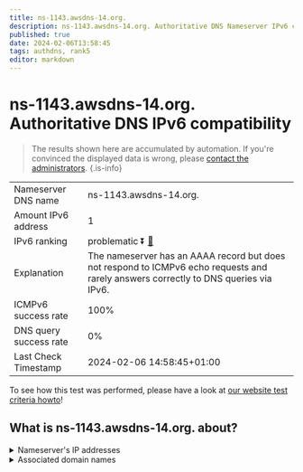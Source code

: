 ```yaml
---
title: ns-1143.awsdns-14.org.
description: ns-1143.awsdns-14.org. Authoritative DNS Nameserver IPv6 compatibility
published: true
date: 2024-02-06T13:58:45
tags: authdns, rank5
editor: markdown
---
```


# ns-1143.awsdns-14.org. Authoritative DNS IPv6 compatibility

> The results shown here are accumulated by automation. If you're convinced the displayed data is wrong, please [contact the administrators](/howto/chat). 
{.is-info}




|   |   |
| - | - |
| Nameserver DNS name | ns-1143.awsdns-14.org.
| Amount IPv6 address | 1
| IPv6 ranking | problematic :arrow_double_down: [🔗](/howto/ranking) |
| Explanation | The nameserver has an AAAA record but does not respond to ICMPv6 echo requests and rarely answers correctly to DNS queries via IPv6. |
| ICMPv6 success rate | 100%|
| DNS query success rate | 0% |
| Last Check Timestamp | 2024-02-06 14:58:45+01:00 |

To see how this test was performed, please have a look at [our website test criteria howto](/howto/testcriteria/authdns)!


## What is ns-1143.awsdns-14.org. about?




<details>
<summary>Nameserver's IP addresses</summary>

2600:9000:5304:7700::1

</details>



<details>
<summary>Associated domain names</summary>

www.quora.com

</details>
